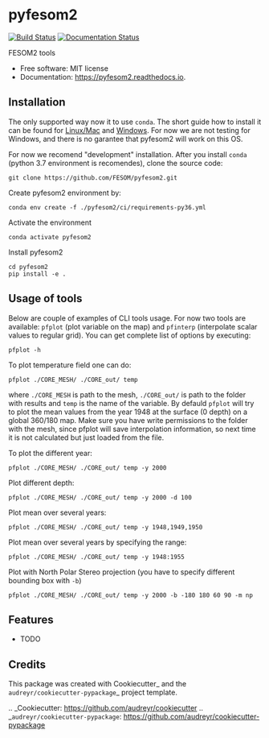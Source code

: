 pyfesom2
========


[![Build Status](https://travis-ci.org/koldunovn/pyfesom2.svg?branch=master)](https://travis-ci.org/koldunovn/pyfesom2)
[![Documentation Status](https://readthedocs.org/projects/pyfesom2/badge/?version=latest)](https://pyfesom2.readthedocs.io/en/latest/?badge=latest)


FESOM2 tools


* Free software: MIT license
* Documentation: https://pyfesom2.readthedocs.io.


Installation
------------
The only supported way now it to use `conda`. The short guide how to install it can be found for [Linux/Mac](https://github.com/koldunovn/python_for_geosciences/blob/master/README.md#getting-started-for-linuxmac) and [Windows](https://github.com/koldunovn/python_for_geosciences/blob/master/README.md#getting-started-for-windows). For now we are not testing for Windows, and there is no garantee that pyfesom2 will work on this OS. 

For now we recomend "development" installation.
After you install `conda` (python 3.7 environment is recomendes), clone the source code:


    git clone https://github.com/FESOM/pyfesom2.git



Create pyfesom2 environment by:

    conda env create -f ./pyfesom2/ci/requirements-py36.yml



Activate the environment

    conda activate pyfesom2


Install pyfesom2

    cd pyfesom2
    pip install -e .


Usage of tools
--------------
Below are couple of examples of CLI tools usage. 
For now two tools are available: `pfplot` (plot variable on the map) and `pfinterp` (interpolate scalar values to regular grid). You can get complete list of options by executing:

    pfplot -h


To plot temperature field one can do:

    pfplot ./CORE_MESH/ ./CORE_out/ temp


where `./CORE_MESH` is path to the mesh, `./CORE_out/` is path to the folder with results and `temp` is the name of the variable. By defauld `pfplot` will try to plot the mean values from the year 1948 at the surface (0 depth) on a global 360/180 map. Make sure you have write permissions to the folder with the mesh, since pfplot will save interpolation information, so next time it is not calculated but just loaded from the file.

To plot the different year:

    pfplot ./CORE_MESH/ ./CORE_out/ temp -y 2000


Plot different depth:

    pfplot ./CORE_MESH/ ./CORE_out/ temp -y 2000 -d 100


Plot mean over several years:

    pfplot ./CORE_MESH/ ./CORE_out/ temp -y 1948,1949,1950


Plot mean over several years by specifying the range:

    pfplot ./CORE_MESH/ ./CORE_out/ temp -y 1948:1955


Plot with North Polar Stereo projection (you have to specify different bounding box with `-b`)

    pfplot ./CORE_MESH/ ./CORE_out/ temp -y 2000 -b -180 180 60 90 -m np


Features
--------

* TODO

Credits
-------

This package was created with Cookiecutter_ and the `audreyr/cookiecutter-pypackage`_ project template.

.. _Cookiecutter: https://github.com/audreyr/cookiecutter
.. _`audreyr/cookiecutter-pypackage`: https://github.com/audreyr/cookiecutter-pypackage

